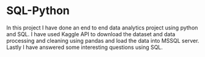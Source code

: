 # SQL-Python
In this project I have done an end to end data analytics project using python and SQL. I have used Kaggle API to download the dataset and data processing and cleaning using pandas and load the data into MSSQL server. Lastly I have answered some interesting questions using SQL.
